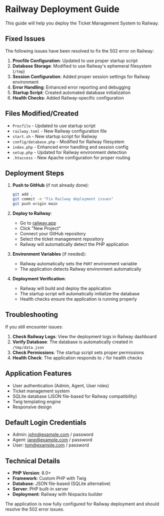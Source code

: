 # Railway Deployment Guide

This guide will help you deploy the Ticket Management System to Railway.

## Fixed Issues

The following issues have been resolved to fix the 502 error on Railway:

1. **Procfile Configuration**: Updated to use proper startup script
2. **Database Storage**: Modified to use Railway's ephemeral filesystem (`/tmp`)
3. **Session Configuration**: Added proper session settings for Railway environment
4. **Error Handling**: Enhanced error reporting and debugging
5. **Startup Script**: Created automated database initialization
6. **Health Checks**: Added Railway-specific configuration

## Files Modified/Created

- `Procfile` - Updated to use startup script
- `railway.toml` - New Railway configuration file
- `start.sh` - New startup script for Railway
- `config/database.php` - Modified for Railway filesystem
- `index.php` - Enhanced error handling and session config
- `setup.php` - Updated for Railway environment detection
- `.htaccess` - New Apache configuration for proper routing

## Deployment Steps

1. **Push to GitHub** (if not already done):
   ```bash
   git add .
   git commit -m "Fix Railway deployment issues"
   git push origin main
   ```

2. **Deploy to Railway**:
   - Go to [railway.app](https://railway.app)
   - Click "New Project"
   - Connect your GitHub repository
   - Select the ticket management repository
   - Railway will automatically detect the PHP application

3. **Environment Variables** (if needed):
   - Railway automatically sets the `PORT` environment variable
   - The application detects Railway environment automatically

4. **Deployment Verification**:
   - Railway will build and deploy the application
   - The startup script will automatically initialize the database
   - Health checks ensure the application is running properly

## Troubleshooting

If you still encounter issues:

1. **Check Railway Logs**: View the deployment logs in Railway dashboard
2. **Verify Database**: The database is automatically created in `/tmp/data.json`
3. **Check Permissions**: The startup script sets proper permissions
4. **Health Check**: The application responds to `/` for health checks

## Application Features

- User authentication (Admin, Agent, User roles)
- Ticket management system
- SQLite database (JSON file-based for Railway compatibility)
- Twig templating engine
- Responsive design

## Default Login Credentials

- Admin: john@example.com / password
- Agent: jane@example.com / password
- User: tom@example.com / password

## Technical Details

- **PHP Version**: 8.0+
- **Framework**: Custom PHP with Twig
- **Database**: JSON file-based (SQLite alternative)
- **Server**: PHP built-in server
- **Deployment**: Railway with Nixpacks builder

The application is now fully configured for Railway deployment and should resolve the 502 error issues.